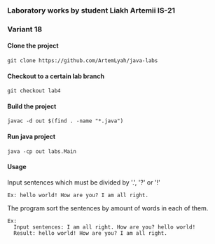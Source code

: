 ### Laboratory works by student Liakh Artemii IS-21
### Variant 18

#### Clone the project
```
git clone https://github.com/ArtemLyah/java-labs
```
#### Checkout to a certain lab branch
```
git checkout lab4
```
#### Build the project
```
javac -d out $(find . -name "*.java") 
```

#### Run java project
```
java -cp out labs.Main 
```

#### Usage
Input sentences which must be divided by '.', '?' or '!'
```
Ex: hello world! How are you? I am all right.
```
The program sort the sentences by amount of words in each of them.
```
Ex:
  Input sentences: I am all right. How are you? hello world!
  Result: hello world! How are you? I am all right.
```
